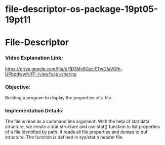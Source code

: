 # file-descriptor-os-package-19pt05-19pt11
# File-Descriptor
### Video Explanation Link:
https://drive.google.com/file/d/1D3Mv8GzciETwDfaVGfh-UPbddwwNIFF-/view?usp=sharing

### Objective:
Building a program to display the properties of a file.

### Implementation Details:
The file is read as a command line argument. With the help of stat data structure, 
we create a stat structure and use stat() function to list properties of a file identified by path. 
It reads all file properties and dumps to buf structure. The function is defined in sys/stat.h header file.
